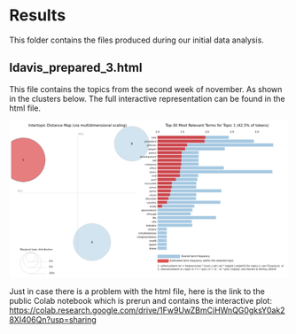 # Results

This folder contains the files produced during our initial data analysis.

## ldavis_prepared_3.html

This file contains the topics from the second week of november. As shown in the clusters below. The full interactive representation can be found in the html file.

![plot](./Picture.png)

Just in case there is a problem with the html file, here is the link to the public Colab notebook which is prerun and contains the interactive plot: https://colab.research.google.com/drive/1Fw9UwZBmCiHWnQG0gksY0ak28XI406Qn?usp=sharing
